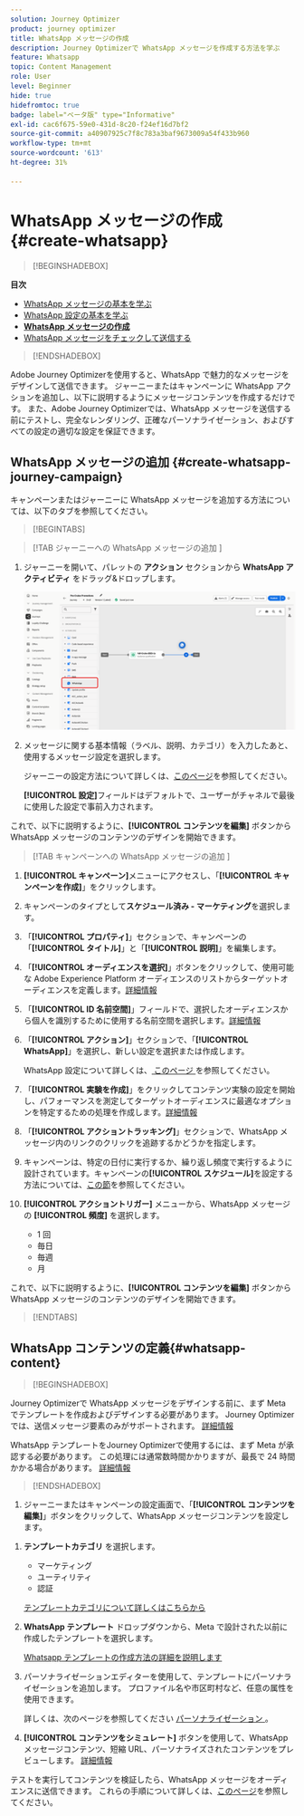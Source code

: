 ```yaml
---
solution: Journey Optimizer
product: journey optimizer
title: WhatsApp メッセージの作成
description: Journey Optimizerで WhatsApp メッセージを作成する方法を学ぶ
feature: Whatsapp
topic: Content Management
role: User
level: Beginner
hide: true
hidefromtoc: true
badge: label="ベータ版" type="Informative"
exl-id: cac6f675-59e0-431d-8c20-f24ef16d7bf2
source-git-commit: a40907925c7f8c783a3baf9673009a54f433b960
workflow-type: tm+mt
source-wordcount: '613'
ht-degree: 31%

---
```


# WhatsApp メッセージの作成 {#create-whatsapp}

>[!BEGINSHADEBOX]

**目次**

* [WhatsApp メッセージの基本を学ぶ](get-started-whatsapp.md)
* [WhatsApp 設定の基本を学ぶ](whatsapp-configuration.md)
* **[WhatsApp メッセージの作成](create-whatsapp.md)**
* [WhatsApp メッセージをチェックして送信する](send-whatsapp.md)

>[!ENDSHADEBOX]

Adobe Journey Optimizerを使用すると、WhatsApp で魅力的なメッセージをデザインして送信できます。 ジャーニーまたはキャンペーンに WhatsApp アクションを追加し、以下に説明するようにメッセージコンテンツを作成するだけです。 また、Adobe Journey Optimizerでは、WhatsApp メッセージを送信する前にテストし、完全なレンダリング、正確なパーソナライゼーション、およびすべての設定の適切な設定を保証できます。

## WhatsApp メッセージの追加 {#create-whatsapp-journey-campaign}

キャンペーンまたはジャーニーに WhatsApp メッセージを追加する方法については、以下のタブを参照してください。

>[!BEGINTABS]

>[!TAB ジャーニーへの WhatsApp メッセージの追加 ]

1. ジャーニーを開いて、パレットの **アクション** セクションから **WhatsApp アクティビティ** をドラッグ&amp;ドロップします。

   ![](assets/whatsapp-create-jo.png)

1. メッセージに関する基本情報（ラベル、説明、カテゴリ）を入力したあと、使用するメッセージ設定を選択します。

   ジャーニーの設定方法について詳しくは、[このページ](../building-journeys/journey-gs.md)を参照してください。

   **[!UICONTROL 設定]**&#x200B;フィールドはデフォルトで、ユーザーがチャネルで最後に使用した設定で事前入力されます。

これで、以下に説明するように、**[!UICONTROL コンテンツを編集]** ボタンから WhatsApp メッセージのコンテンツのデザインを開始できます。

>[!TAB  キャンペーンへの WhatsApp メッセージの追加 ]

1. **[!UICONTROL キャンペーン]**&#x200B;メニューにアクセスし、「**[!UICONTROL キャンペーンを作成]**」をクリックします。

1. キャンペーンのタイプとして&#x200B;**スケジュール済み - マーケティング**&#x200B;を選択します。

1. 「**[!UICONTROL プロパティ]**」セクションで、キャンペーンの「**[!UICONTROL タイトル]**」と「**[!UICONTROL 説明]**」を編集します。

1. 「**[!UICONTROL オーディエンスを選択]**」ボタンをクリックして、使用可能な Adobe Experience Platform オーディエンスのリストからターゲットオーディエンスを定義します。[詳細情報](../audience/about-audiences.md)

1. 「**[!UICONTROL ID 名前空間]**」フィールドで、選択したオーディエンスから個人を識別するために使用する名前空間を選択します。[詳細情報](../event/about-creating.md#select-the-namespace)

1. 「**[!UICONTROL アクション]**」セクションで、「**[!UICONTROL WhatsApp]**」を選択し、新しい設定を選択または作成します。

   WhatsApp 設定について詳しくは、[ このページ ](whatsapp-configuration.md) を参照してください。

1. 「**[!UICONTROL 実験を作成]**」をクリックしてコンテンツ実験の設定を開始し、パフォーマンスを測定してターゲットオーディエンスに最適なオプションを特定するための処理を作成します。[詳細情報](../content-management/content-experiment.md)

1. 「**[!UICONTROL アクショントラッキング]**」セクションで、WhatsApp メッセージ内のリンクのクリックを追跡するかどうかを指定します。

1. キャンペーンは、特定の日付に実行するか、繰り返し頻度で実行するように設計されています。キャンペーンの&#x200B;**[!UICONTROL スケジュール]**&#x200B;を設定する方法については、[この節](../campaigns/create-campaign.md#schedule)を参照してください。

1. **[!UICONTROL アクショントリガー]** メニューから、WhatsApp メッセージの **[!UICONTROL 頻度]** を選択します。

   * 1 回
   * 毎日
   * 毎週
   * 月

これで、以下に説明するように、**[!UICONTROL コンテンツを編集]** ボタンから WhatsApp メッセージのコンテンツのデザインを開始できます。

>[!ENDTABS]

## WhatsApp コンテンツの定義{#whatsapp-content}

>[!BEGINSHADEBOX]

Journey Optimizerで WhatsApp メッセージをデザインする前に、まず Meta でテンプレートを作成およびデザインする必要があります。 Journey Optimizerでは、送信メッセージ要素のみがサポートされます。 [詳細情報](https://www.facebook.com/business/help/2055875911147364?id=2129163877102343)

WhatsApp テンプレートをJourney Optimizerで使用するには、まず Meta が承認する必要があります。 この処理には通常数時間かかりますが、最長で 24 時間かかる場合があります。 [詳細情報](https://developers.facebook.com/docs/whatsapp/message-templates/guidelines/#approval-process)

>[!ENDSHADEBOX]

1. ジャーニーまたはキャンペーンの設定画面で、「**[!UICONTROL コンテンツを編集]**」ボタンをクリックして、WhatsApp メッセージコンテンツを設定します。

<!--
1. Select **[!UICONTROL Template message]**.
-->

1. **テンプレートカテゴリ** を選択します。

   * マーケティング
   * ユーティリティ
   * 認証

   [ テンプレートカテゴリについて詳しくはこちらから ](https://developers.facebook.com/docs/whatsapp/updates-to-pricing/new-template-guidelines/#template-category-guidelines)

1. **WhatsApp テンプレート** ドロップダウンから、Meta で設計された以前に作成したテンプレートを選択します。

   [Whatsapp テンプレートの作成方法の詳細を説明します ](https://www.facebook.com/business/help/2055875911147364?id=2129163877102343)

1. パーソナライゼーションエディターを使用して、テンプレートにパーソナライゼーションを追加します。 プロファイル名や市区町村など、任意の属性を使用できます。

   詳しくは、次のページを参照してください [ パーソナライゼーション ](../personalization/personalize.md)。

1. **[!UICONTROL コンテンツをシミュレート]** ボタンを使用して、WhatsApp メッセージコンテンツ、短縮 URL、パーソナライズされたコンテンツをプレビューします。 [詳細情報](send-whatsapp.md)

テストを実行してコンテンツを検証したら、WhatsApp メッセージをオーディエンスに送信できます。 これらの手順について詳しくは、[このページ](send-whatsapp.md)を参照してください。


<!--
* **[!UICONTROL Template message]**: Predefined message imported from Meta into Journey Optimizer. These are intended for sending notifications, alerts, or updates to your customers.

* **[!UICONTROL Response message]**: Message created in Journey Optimizer and sent in reply to customer queries or interactions.

>[!BEGINTABS]

>[!TAB Template message]

1. From the journey or campaign configuration screen, click the **[!UICONTROL Edit content]** button to configure the WhatsApp message content.

1. Select **[!UICONTROL Template message]**.

1. Choose your Template category. [Learn more](https://developers.facebook.com/docs/WhatsApp/updates-to-pricing/new-template-guidelines/)

1. From the **WhatsApp template** drop-down, select your previously created template designed in Meta.

1. Use the personalization editor to define content, add personalization and dynamic content. You can use any attribute, such as the profile name or city for example. You can also define conditional rules. Browse to the following pages to learn more about [personalization](../personalization/personalize.md) and [dynamic content](../personalization/get-started-dynamic-content.md) in the personalization editor.

1. Use the **[!UICONTROL Simulate content]** button to preview your WhatsApp message content, shortened URLs, and personalized content. [Learn more](send-whatsapp.md)

Once you have performed your tests and validated the content, you can send your WhatsApp message to your audience. These steps are detailed in [this page](send-whatsapp.md)

>[!TAB Response message]

1. From the journey or campaign configuration screen, click the **[!UICONTROL Edit content]** button to configure the WhatsApp message content.

1. Select **[!UICONTROL Response message]**.

1. Enter your text in the **[!UICONTROL Body]** field.

1. Use the personalization editor to define content, add personalization and dynamic content. You can use any attribute, such as the profile name or city for example. You can also define conditional rules. Browse to the following pages to learn more about [personalization](../personalization/personalize.md) and [dynamic content](../personalization/get-started-dynamic-content.md) in the personalization editor.

1. Use the **[!UICONTROL Simulate content]** button to preview your WhatsApp message content, shortened URLs, and personalized content. [Learn more](send-whatsapp.md)

Once you have performed your tests and validated the content, you can send your WhatsApp message to your audience. These steps are detailed in [this page](send-whatsapp.md)

>[!ENDTABS]
-->
